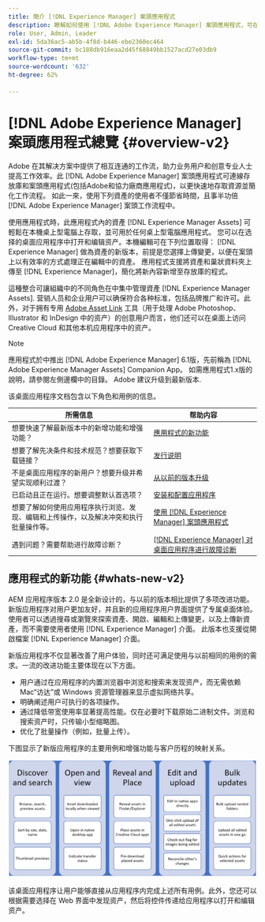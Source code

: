 ```yaml
---
title: 簡介 [!DNL Experience Manager] 案頭應用程式
description: 瞭解如何使用 [!DNL Adobe Experience Manager] 案頭應用程式，可在使用時將創意使用者的資產管理工作流程最佳化 [!DNL Adobe Experience Manager Assets] 直接從他們的案頭。
role: User, Admin, Leader
exl-id: 5da36ac5-ab5b-4f8d-b446-ebe2360ec464
source-git-commit: bc188db916eaa2d45f68849bb1527acd27e03db9
workflow-type: tm+mt
source-wordcount: '632'
ht-degree: 62%

---
```


# [!DNL Adobe Experience Manager] 案頭應用程式總覽 {#overview-v2}

Adobe 在其解决方案中提供了相互连通的工作流，助力业务用户和创意专业人士提高工作效率。此 [!DNL Adobe Experience Manager] 案頭應用程式可連線存放庫和案頭應用程式(包括Adobe和協力廠商應用程式)，以更快速地存取資源並簡化工作流程。 如此一來，使用下列資產的使用者不僅節省時間，且事半功倍 [!DNL Adobe Experience Manager] 案頭工作流程中。

使用應用程式時，此應用程式內的資產 [!DNL Experience Manager Assets] 可輕鬆在本機桌上型電腦上存取，並可用於任何桌上型電腦應用程式。 您可以在选择的桌面应用程序中打开和编辑资产。本機編輯可在下列位置取得： [!DNL Experience Manager] 做為資產的新版本，前提是您選擇上傳變更，以便在案頭上以有效率的方式處理正在編輯中的資產。 應用程式支援將資產和巢狀資料夾上傳至 [!DNL Experience Manager]，簡化將新內容新增至存放庫的程式。

這種整合可讓組織中的不同角色在中集中管理資產 [!DNL Experience Manager Assets]. 营销人员和企业用户可以确保符合各种标准，包括品牌推广和许可。此外，对于拥有专用 [Adobe Asset Link](https://www.adobe.com/cn/marketing/experience-manager-assets/adobe-asset-link.html) 工具（用于处理 Adobe Photoshop、Illustrator 和 InDesign 中的资产）的创意用户而言，他们还可以在桌面上访问 Creative Cloud 和其他本机应用程序中的资产。

>[!NOTE]
>
>應用程式於中推出 [!DNL Adobe Experience Manager] 6.1版，先前稱為 [!DNL Adobe Experience Manager Assets] Companion App。 如需應用程式1.x版的說明，請參閱左側邊欄中的目錄。 Adobe 建议升级到最新版本.

该桌面应用程序文档包含以下角色和用例的信息。

| 所需信息 | 帮助内容 |
|--- |--- |
| 想要快速了解最新版本中的新增功能和增强功能？ | [應用程式的新功能](#whats-new-v2) |
| 想要了解先决条件和技术规范？想要获取下载链接？ | [发行说明](release-notes.md) |
| 不是桌面应用程序的新用户？想要升级并希望实现顺利过渡？ | [从以前的版本升级](install-upgrade.md#upgrade-from-previous-version) |
| 已启动且正在运行。想要调整默认首选项？ | [安装和配置应用程序](install-upgrade.md) |
| 想要了解如何使用应用程序执行浏览、发现、编辑和上传操作，以及解决冲突和执行批量操作等。 | [使用 [!DNL Experience Manager] 案頭應用程式](using.md) |
| 遇到问题？需要帮助进行故障诊断？ | [ [!DNL Experience Manager] 对 桌面应用程序进行故障诊断](troubleshoot.md) |

## 應用程式的新功能 {#whats-new-v2}

AEM 应用程序版本 2.0 是全新设计的，与以前的版本相比提供了多项改进功能。新版应用程序对用户更加友好，并且新的应用程序用户界面提供了专属桌面体验。使用者可以透過搜尋或瀏覽來探索資產、開啟、編輯和上傳變更，以及上傳新資產，而不需要使用者使用 [!DNL Experience Manager] 介面。 此版本也支援從開啟檔案 [!DNL Experience Manager] 介面。

新版应用程序不仅显著改善了用户体验，同时还可满足使用与以前相同的用例的需求。一流的改进功能主要体现在以下方面。

* 用户通过在应用程序的内置浏览器中浏览和搜索来发现资产，而无需依赖 Mac“访达”或 Windows 资源管理器来显示虚拟网络共享。
* 明确阐述用户可执行的各项操作。
* 通过降低带宽使用率显著提高性能。仅在必要时下载原始二进制文件。浏览和搜索资产时，只传输小型缩略图。
* 优化了批量操作（例如，批量上传）。

下图显示了新版应用程序的主要用例和增强功能与客户历程的映射关系。

![[!DNL Experience Manager] 桌面应用程序的新增功能](assets/aem_desktop_app_usecases_v2.png)

该桌面应用程序让用户能够直接从应用程序内完成上述所有用例。此外，您还可以根据需要选择在 Web 界面中发现资产，然后将控件传递给应用程序以打开和编辑资产。
